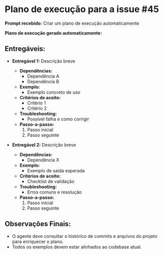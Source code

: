 # Plano de execução para a issue #45

**Prompt recebido:** Criar um plano de execução automaticamente

**Plano de execução gerado automaticamente:**

## Entregáveis:

- **Entregável 1:** Descrição breve
  - **Dependências:**
    - Dependência A
    - Dependência B
  - **Exemplo:**
    - Exemplo concreto de uso
  - **Critérios de aceite:**
    - Critério 1
    - Critério 2
  - **Troubleshooting:**
    - Possível falha e como corrigir
  - **Passo-a-passo:**
    1. Passo inicial
    2. Passo seguinte

- **Entregável 2:** Descrição breve
  - **Dependências:**
    - Dependência X
  - **Exemplo:**
    - Exemplo de saída esperada
  - **Critérios de aceite:**
    - Checklist de validação
  - **Troubleshooting:**
    - Erros comuns e resolução
  - **Passo-a-passo:**
    1. Passo inicial
    2. Passo seguinte

## Observações Finais:
- O agente deve consultar o histórico de commits e arquivos do projeto para enriquecer o plano.
- Todos os exemplos devem estar alinhados ao codebase atual.
